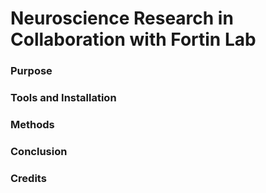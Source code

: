 # Neuroscience Research in Collaboration with Fortin Lab

### Purpose

### Tools and Installation

### Methods

### Conclusion

### Credits
